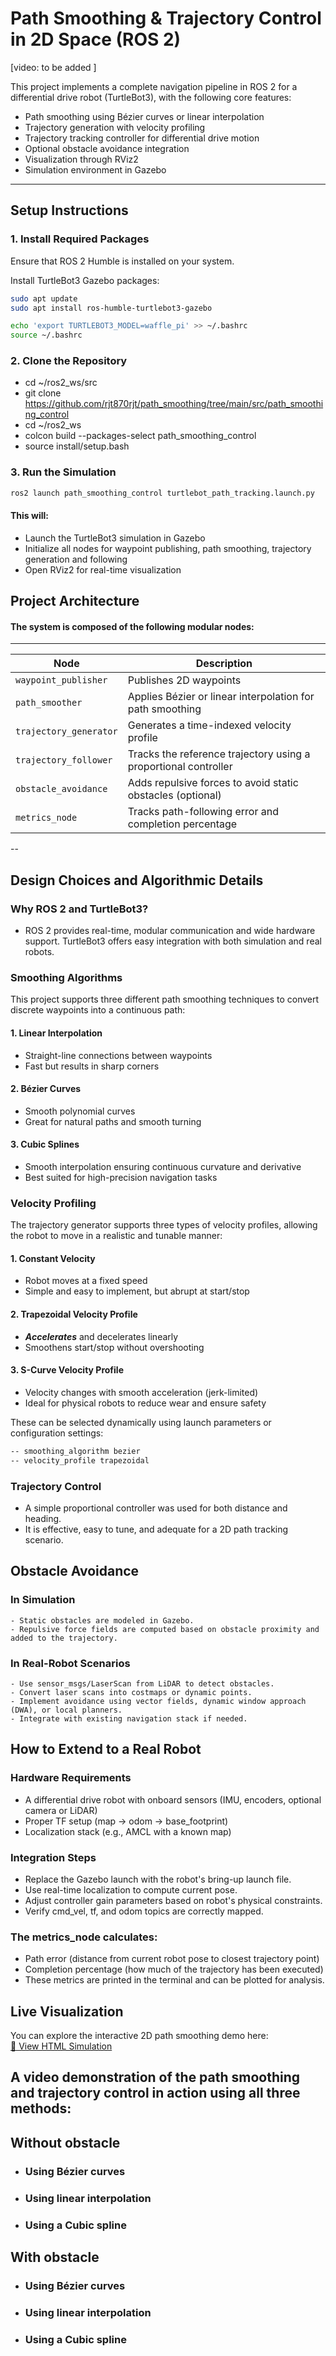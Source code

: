 # Path Smoothing & Trajectory Control in 2D Space (ROS 2)
[video: to be added ]

This project implements a complete navigation pipeline in ROS 2 for a differential drive robot (TurtleBot3), with the following core features:

- Path smoothing using Bézier curves or linear interpolation
- Trajectory generation with velocity profiling
- Trajectory tracking controller for differential drive motion
- Optional obstacle avoidance integration
- Visualization through RViz2
- Simulation environment in Gazebo

---

## Setup Instructions

### 1. Install Required Packages

Ensure that ROS 2 Humble is installed on your system.

Install TurtleBot3 Gazebo packages:

```bash
sudo apt update
sudo apt install ros-humble-turtlebot3-gazebo
```

```bash
echo 'export TURTLEBOT3_MODEL=waffle_pi' >> ~/.bashrc
source ~/.bashrc
```
### 2. Clone the Repository
- cd ~/ros2_ws/src
- git clone <https://github.com/rjt870rjt/path_smoothing/tree/main/src/path_smoothing_control>
- cd ~/ros2_ws
- colcon build --packages-select path_smoothing_control
- source install/setup.bash

### 3. Run the Simulation
```bash
ros2 launch path_smoothing_control turtlebot_path_tracking.launch.py
```
#### This will:
- Launch the TurtleBot3 simulation in Gazebo
- Initialize all nodes for waypoint publishing, path smoothing, trajectory generation and following
- Open RViz2 for real-time visualization    

## Project Architecture
#### The system is composed of the following modular nodes:
----
| Node                   | Description                                                     |
| ---------------------- | --------------------------------------------------------------- |
| `waypoint_publisher`   | Publishes 2D waypoints                                          |
| `path_smoother`        | Applies Bézier or linear interpolation for path smoothing       |
| `trajectory_generator` | Generates a time-indexed velocity profile                       |
| `trajectory_follower`  | Tracks the reference trajectory using a proportional controller |
| `obstacle_avoidance`   | Adds repulsive forces to avoid static obstacles (optional)      |
| `metrics_node`         | Tracks path-following error and completion percentage           |
--

## Design Choices and Algorithmic Details
### Why ROS 2 and TurtleBot3?

- ROS 2 provides real-time, modular communication and wide hardware support. TurtleBot3 offers easy integration with both simulation and real robots.
### Smoothing Algorithms
This project supports three different path smoothing techniques to convert discrete waypoints into a continuous path:

#### 1. Linear Interpolation
- Straight-line connections between waypoints
- Fast but results in sharp corners

#### 2. Bézier Curves
- Smooth polynomial curves
- Great for natural paths and smooth turning

#### 3. Cubic Splines
- Smooth interpolation ensuring continuous curvature and derivative
- Best suited for high-precision navigation tasks

### Velocity Profiling
The trajectory generator supports three types of velocity profiles, allowing the robot to move in a realistic and tunable manner:

#### 1. Constant Velocity
- Robot moves at a fixed speed
- Simple and easy to implement, but abrupt at start/stop

#### 2. Trapezoidal Velocity Profile
- ***Accelerates*** and decelerates linearly
- Smoothens start/stop without overshooting

#### 3. S-Curve Velocity Profile
- Velocity changes with smooth acceleration (jerk-limited)
- Ideal for physical robots to reduce wear and ensure safety

These can be selected dynamically using launch parameters or configuration settings:
```bash 
-- smoothing_algorithm bezier
-- velocity_profile trapezoidal
```
### Trajectory Control
- A simple proportional controller was used for both distance and heading.
- It is effective, easy to tune, and adequate for a 2D path tracking scenario.


## Obstacle Avoidance
### In Simulation
    - Static obstacles are modeled in Gazebo.
    - Repulsive force fields are computed based on obstacle proximity and added to the trajectory.
### In Real-Robot Scenarios
    - Use sensor_msgs/LaserScan from LiDAR to detect obstacles.
    - Convert laser scans into costmaps or dynamic points.
    - Implement avoidance using vector fields, dynamic window approach (DWA), or local planners.
    - Integrate with existing navigation stack if needed.

## How to Extend to a Real Robot
### Hardware Requirements

- A differential drive robot with onboard sensors (IMU, encoders, optional camera or LiDAR)
- Proper TF setup (map -> odom -> base_footprint)
- Localization stack (e.g., AMCL with a known map)

### Integration Steps
- Replace the Gazebo launch with the robot's bring-up launch file.
- Use real-time localization to compute current pose.
- Adjust controller gain parameters based on robot's physical constraints.
- Verify cmd_vel, tf, and odom topics are correctly mapped.

### The metrics_node calculates:
- Path error (distance from current robot pose to closest trajectory point)
- Completion percentage (how much of the trajectory has been executed)
- These metrics are printed in the terminal and can be plotted for analysis.

## Live Visualization

You can explore the interactive 2D path smoothing demo here:  
[🔗 View HTML Simulation](https://rjt870rjt.github.io/web_interface/)

## A video demonstration of the path smoothing and trajectory control in action using all three methods:

## Without obstacle
- ### Using Bézier curves


- ### Using linear interpolation


- ### Using a Cubic spline

## With obstacle
- ### Using Bézier curves


- ### Using linear interpolation


- ### Using a Cubic spline

